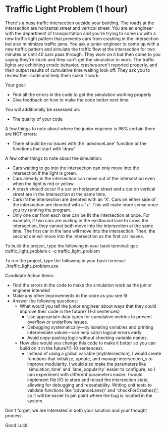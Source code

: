 # Traffic Light Problem (1 hour)

There's a busy traffic intersection outside your building. The roads at the intersection are horizantal street and vertical street. 
You are an engineer with the department of transportation and you're trying to come up with a new traffic light pattern that 
prevents cars from crashing in the intersection but also minimizes traffic jams. You ask a junior engineer to come up with a new 
traffic pattern and simulate the traffic flow at the intersection for two minutes or until 40 cars pass through. They work on it 
but then come to you saying they're stuck and they can't get the simulation to work. The traffic lights are exhibiting erratic 
behavior, crashes aren't reported properly, and their output results of cumulative time waiting look off. They ask you to review 
their code and help them make it work.

Your goal:
- Find all the errors in the code to get the simulation working properly
- Give feedback on how to make the code better next time

You will additionally be assessed on:
- The quality of your code

A few things to note about where the junior engineer is 98% certain there are NOT errors:
- There should be no issues with the 'advanceLane' function or the functions that start with 'draw'

A few other things to note about the simulation:
- Cars waiting to go into the intersection can only move into the intersection if the light is green.
- Cars already in the intersection can move out of the intersection even when the light is red or yellow.
- A crash should occur if a car on horizantal street and a car on vertical street are in the intersection at the same time.
- Cars IN the intersection are denoted with an 'X'. Cars on either side of the intersection are denoted with a '+'. 
  This will make more sense once you try running the program.
- Only one car from each lane can be IN the intersection at once. For example, if two cars are waiting in the eastbound 
  lane to cross the intersection, they cannot both move into the intersection at the same time. The first car in the 
  lane will move into the intersection. Then, the second car will move into the intersection as the first car leaves. 

To build the project, type the following in your bash terminal:
gcc traffic_light_problem.c -o traffic_light_problem

To run the project, type the following in your bash terminal:
./traffic_light_problem.exe

Candidate Action Items:
- Find the errors in the code to make the simulation work as the junior engineer intended
- Make any other improvements to the code as you see fit
- Answer the following questions:
  - What would you tell the junior engineer about ways that they could improve their code in the future? (1-3 sentences)
    - Use appropriate data types for cumulative metrics to prevent overflow or underflow issues.
    - Debugging systematically—by isolating variables and printing intermediate values—can help catch logical errors early.
    - Avoid copy-pasting logic without checking variable names.
  - How else would you change this code to make it better so you can build on it in the future?(1-10 sentences).
    - Instead of using a global variable (myIntersection), I would create functions that initialize, update, and manage intersection_s to improve modularity. I would also make the parameters like 'simulation_time' and 'lane_popularity' easier to configure, so I can experiment with different parameters easier. I would implement file I/O to store and reload the intersection state, allowing for debugging and repeatability. Writing unit tests to validate functions like 'advanceLane()' and 'checkForCrashes()', so it will be easier to pin point where the bug is located in the system.

Don't forget; we are interested in both your solution and your thought process.

Good Luck!